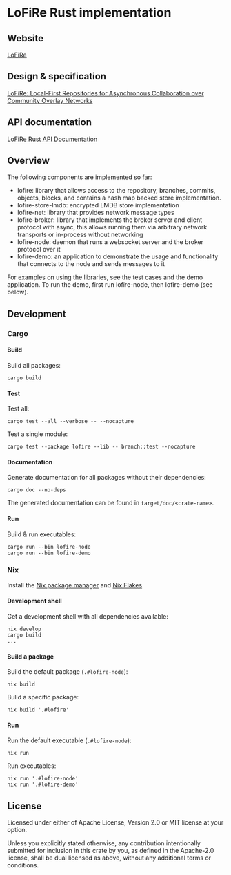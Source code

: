 # LoFiRe Rust implementation

## Website

[LoFiRe](https://lofi.re)

## Design & specification

[LoFiRe: Local-First Repositories for Asynchronous Collaboration over Community Overlay Networks](https://lofi.re/design/lofire)

## API documentation

[LoFiRe Rust API Documentation](https://p2pcollab.github.io/lofire-rs/doc/)

## Overview

The following components are implemented so far:

- lofire: library that allows access to the repository, branches, commits, objects, blocks, and contains a hash map backed store implementation.
- lofire-store-lmdb: encrypted LMDB store implementation
- lofire-net: library that provides network message types
- lofire-broker: library that implements the broker server and client protocol with async, this allows running them via arbitrary network transports or in-process without networking
- lofire-node: daemon that runs a websocket server and the broker protocol over it
- lofire-demo: an application to demonstrate the usage and functionality that connects to the node and sends messages to it

For examples on using the libraries, see the test cases and the demo application.
To run the demo, first run lofire-node, then lofire-demo (see below).

## Development

### Cargo

#### Build

Build all packages:

```
cargo build
```

#### Test

Test all:

```
cargo test --all --verbose -- --nocapture
```

Test a single module:

```
cargo test --package lofire --lib -- branch::test --nocapture
```

#### Documentation

Generate documentation for all packages without their dependencies:

```
cargo doc --no-deps
```

The generated documentation can be found in `target/doc/<crate-name>`.

#### Run

Build & run executables:

```
cargo run --bin lofire-node
cargo run --bin lofire-demo
```

### Nix

Install the [Nix package manager](https://nixos.org/download.html)
and [Nix Flakes](https://nixos.wiki/wiki/Flakes)

#### Development shell

Get a development shell with all dependencies available:

```
nix develop
cargo build
...
```

#### Build a package

Build the default package (`.#lofire-node`):

```
nix build
```

Bulid a specific package:

```
nix build '.#lofire'
```

#### Run

Run the default executable (`.#lofire-node`):

```
nix run
```

Run executables:

```
nix run '.#lofire-node'
nix run '.#lofire-demo'
```

## License

Licensed under either of Apache License, Version 2.0 or MIT license at your option.

Unless you explicitly stated otherwise, any contribution intentionally submitted
for inclusion in this crate by you, as defined in the Apache-2.0 license,
shall be dual licensed as above, without any additional terms or conditions.
